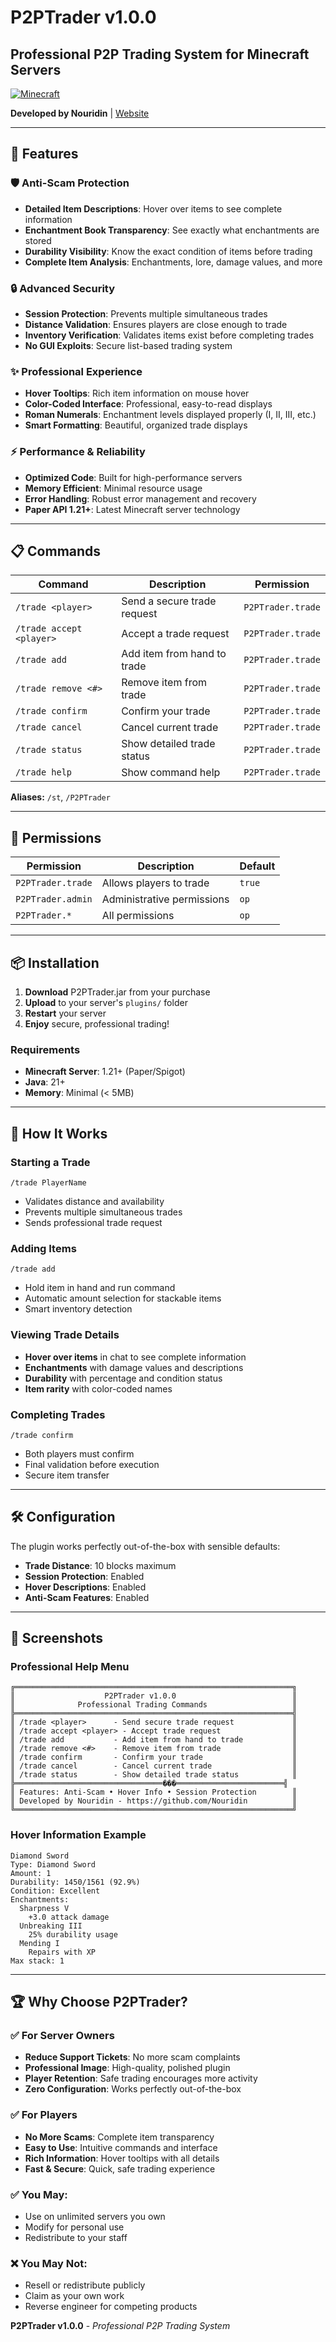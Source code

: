 # P2PTrader v1.0.0
## Professional P2P Trading System for Minecraft Servers

[![Minecraft](https://img.shields.io/badge/minecraft-1.21+-green.svg)](https://minecraft.net)

**Developed by Nouridin** | [Website](https://github.com/Nouridin)

---

## 🚀 **Features**

### 🛡️ **Anti-Scam Protection**
- **Detailed Item Descriptions**: Hover over items to see complete information
- **Enchantment Book Transparency**: See exactly what enchantments are stored
- **Durability Visibility**: Know the exact condition of items before trading
- **Complete Item Analysis**: Enchantments, lore, damage values, and more

### 🔒 **Advanced Security**
- **Session Protection**: Prevents multiple simultaneous trades
- **Distance Validation**: Ensures players are close enough to trade
- **Inventory Verification**: Validates items exist before completing trades
- **No GUI Exploits**: Secure list-based trading system

### ✨ **Professional Experience**
- **Hover Tooltips**: Rich item information on mouse hover
- **Color-Coded Interface**: Professional, easy-to-read displays
- **Roman Numerals**: Enchantment levels displayed properly (I, II, III, etc.)
- **Smart Formatting**: Beautiful, organized trade displays

### ⚡ **Performance & Reliability**
- **Optimized Code**: Built for high-performance servers
- **Memory Efficient**: Minimal resource usage
- **Error Handling**: Robust error management and recovery
- **Paper API 1.21+**: Latest Minecraft server technology

---

## 📋 **Commands**

| Command | Description | Permission |
|---------|-------------|------------|
| `/trade <player>` | Send a secure trade request | `P2PTrader.trade` |
| `/trade accept <player>` | Accept a trade request | `P2PTrader.trade` |
| `/trade add` | Add item from hand to trade | `P2PTrader.trade` |
| `/trade remove <#>` | Remove item from trade | `P2PTrader.trade` |
| `/trade confirm` | Confirm your trade | `P2PTrader.trade` |
| `/trade cancel` | Cancel current trade | `P2PTrader.trade` |
| `/trade status` | Show detailed trade status | `P2PTrader.trade` |
| `/trade help` | Show command help | `P2PTrader.trade` |

**Aliases:** `/st`, `/P2PTrader`

---

## 🔑 **Permissions**

| Permission | Description | Default |
|------------|-------------|---------|
| `P2PTrader.trade` | Allows players to trade | `true` |
| `P2PTrader.admin` | Administrative permissions | `op` |
| `P2PTrader.*` | All permissions | `op` |

---

## 📦 **Installation**

1. **Download** P2PTrader.jar from your purchase
2. **Upload** to your server's `plugins/` folder
3. **Restart** your server
4. **Enjoy** secure, professional trading!

### Requirements
- **Minecraft Server**: 1.21+ (Paper/Spigot)
- **Java**: 21+
- **Memory**: Minimal (< 5MB)

---

## 🎯 **How It Works**

### Starting a Trade
```
/trade PlayerName
```
- Validates distance and availability
- Prevents multiple simultaneous trades
- Sends professional trade request

### Adding Items
```
/trade add
```
- Hold item in hand and run command
- Automatic amount selection for stackable items
- Smart inventory detection

### Viewing Trade Details
- **Hover over items** in chat to see complete information
- **Enchantments** with damage values and descriptions
- **Durability** with percentage and condition status
- **Item rarity** with color-coded names

### Completing Trades
```
/trade confirm
```
- Both players must confirm
- Final validation before execution
- Secure item transfer

---

## 🛠️ **Configuration**

The plugin works perfectly out-of-the-box with sensible defaults:

- **Trade Distance**: 10 blocks maximum
- **Session Protection**: Enabled
- **Hover Descriptions**: Enabled
- **Anti-Scam Features**: Enabled

---

## 🎨 **Screenshots**

### Professional Help Menu
```
╔══════════════════════════════════════════════════════════════╗
║                    P2PTrader v1.0.0                          ║
║              Professional Trading Commands                   ║
╠══════════════════════════════════════════════════════════════╣
║ /trade <player>      - Send secure trade request             ║
║ /trade accept <player> - Accept trade request                ║
║ /trade add           - Add item from hand to trade           ║
║ /trade remove <#>    - Remove item from trade                ║
║ /trade confirm       - Confirm your trade                    ║
║ /trade cancel        - Cancel current trade                  ║
║ /trade status        - Show detailed trade status            ║
╠═════════════════════════════════���════════════════════════╣
║ Features: Anti-Scam • Hover Info • Session Protection        ║
║ Developed by Nouridin - https://github.com/Nouridin          ║
╚══════════════════════════════════════════════════════════════╝
```

### Hover Information Example
```
Diamond Sword
Type: Diamond Sword
Amount: 1
Durability: 1450/1561 (92.9%)
Condition: Excellent
Enchantments:
  Sharpness V
    +3.0 attack damage
  Unbreaking III
    25% durability usage
  Mending I
    Repairs with XP
Max stack: 1
```

---

## 🏆 **Why Choose P2PTrader?**

### ✅ **For Server Owners**
- **Reduce Support Tickets**: No more scam complaints
- **Professional Image**: High-quality, polished plugin
- **Player Retention**: Safe trading encourages more activity
- **Zero Configuration**: Works perfectly out-of-the-box

### ✅ **For Players**
- **No More Scams**: Complete item transparency
- **Easy to Use**: Intuitive commands and interface
- **Rich Information**: Hover tooltips with all details
- **Fast & Secure**: Quick, safe trading experience


### ✅ **You May:**
- Use on unlimited servers you own
- Modify for personal use
- Redistribute to your staff

### ❌ **You May Not:**
- Resell or redistribute publicly
- Claim as your own work
- Reverse engineer for competing products


**P2PTrader v1.0.0** - *Professional P2P Trading System* 
